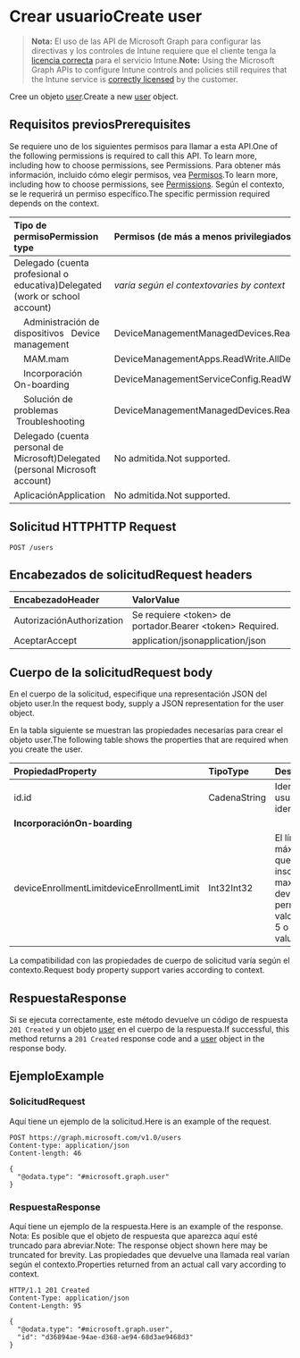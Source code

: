 # <a name="create-user"></a><span data-ttu-id="c2c00-101">Crear usuario</span><span class="sxs-lookup"><span data-stu-id="c2c00-101">Create user</span></span>

> <span data-ttu-id="c2c00-102">**Nota:** El uso de las API de Microsoft Graph para configurar las directivas y los controles de Intune requiere que el cliente tenga la [licencia correcta](https://go.microsoft.com/fwlink/?linkid=839381) para el servicio Intune.</span><span class="sxs-lookup"><span data-stu-id="c2c00-102">**Note:** Using the Microsoft Graph APIs to configure Intune controls and policies still requires that the Intune service is [correctly licensed](https://go.microsoft.com/fwlink/?linkid=839381) by the customer.</span></span>

<span data-ttu-id="c2c00-103">Cree un objeto [user](../resources/intune_shared_user.md).</span><span class="sxs-lookup"><span data-stu-id="c2c00-103">Create a new [user](../resources/intune_shared_user.md) object.</span></span>
## <a name="prerequisites"></a><span data-ttu-id="c2c00-104">Requisitos previos</span><span class="sxs-lookup"><span data-stu-id="c2c00-104">Prerequisites</span></span>
<span data-ttu-id="c2c00-105">Se requiere uno de los siguientes permisos para llamar a esta API.</span><span class="sxs-lookup"><span data-stu-id="c2c00-105">One of the following permissions is required to call this API. To learn more, including how to choose permissions, see Permissions.</span></span> <span data-ttu-id="c2c00-106">Para obtener más información, incluido cómo elegir permisos, vea [Permisos](../../../concepts/permissions_reference.md).</span><span class="sxs-lookup"><span data-stu-id="c2c00-106">To learn more, including how to choose permissions, see [Permissions](../../../concepts/permissions_reference.md).</span></span>  <span data-ttu-id="c2c00-107">Según el contexto, se le requerirá un permiso específico.</span><span class="sxs-lookup"><span data-stu-id="c2c00-107">The specific permission required depends on the context.</span></span>

|<span data-ttu-id="c2c00-108">Tipo de permiso</span><span class="sxs-lookup"><span data-stu-id="c2c00-108">Permission type</span></span>|<span data-ttu-id="c2c00-109">Permisos (de más a menos privilegiados)</span><span class="sxs-lookup"><span data-stu-id="c2c00-109">Permissions (from most to least privileged)</span></span>|
|:---|:---|
|<span data-ttu-id="c2c00-110">Delegado (cuenta profesional o educativa)</span><span class="sxs-lookup"><span data-stu-id="c2c00-110">Delegated (work or school account)</span></span>| <span data-ttu-id="c2c00-111">_varía según el contexto_</span><span class="sxs-lookup"><span data-stu-id="c2c00-111">_varies by context_</span></span> |
| <span data-ttu-id="c2c00-112">&nbsp; &nbsp; Administración de dispositivos</span><span class="sxs-lookup"><span data-stu-id="c2c00-112">&nbsp; &nbsp;Device management</span></span> | <span data-ttu-id="c2c00-113">DeviceManagementManagedDevices.ReadWrite.All</span><span class="sxs-lookup"><span data-stu-id="c2c00-113">DeviceManagementManagedDevices.ReadWrite.All</span></span> |
| <span data-ttu-id="c2c00-114">&nbsp; &nbsp; MAM</span><span class="sxs-lookup"><span data-stu-id="c2c00-114">.mam</span></span> | <span data-ttu-id="c2c00-115">DeviceManagementApps.ReadWrite.All</span><span class="sxs-lookup"><span data-stu-id="c2c00-115">DeviceManagementApps.ReadWrite.All</span></span> |
| <span data-ttu-id="c2c00-116">&nbsp; &nbsp; Incorporación</span><span class="sxs-lookup"><span data-stu-id="c2c00-116">&nbsp; &nbsp; On-boarding</span></span> | <span data-ttu-id="c2c00-117">DeviceManagementServiceConfig.ReadWrite.All</span><span class="sxs-lookup"><span data-stu-id="c2c00-117">DeviceManagementServiceConfig.ReadWrite.All</span></span> |
| <span data-ttu-id="c2c00-118">&nbsp; &nbsp; Solución de problemas</span><span class="sxs-lookup"><span data-stu-id="c2c00-118">&nbsp; &nbsp;Troubleshooting</span></span> | <span data-ttu-id="c2c00-119">DeviceManagementManagedDevices.ReadWrite.All</span><span class="sxs-lookup"><span data-stu-id="c2c00-119">DeviceManagementManagedDevices.ReadWrite.All</span></span> |
|<span data-ttu-id="c2c00-120">Delegado (cuenta personal de Microsoft)</span><span class="sxs-lookup"><span data-stu-id="c2c00-120">Delegated (personal Microsoft account)</span></span>|<span data-ttu-id="c2c00-121">No admitida.</span><span class="sxs-lookup"><span data-stu-id="c2c00-121">Not supported.</span></span>|
|<span data-ttu-id="c2c00-122">Aplicación</span><span class="sxs-lookup"><span data-stu-id="c2c00-122">Application</span></span>|<span data-ttu-id="c2c00-123">No admitida.</span><span class="sxs-lookup"><span data-stu-id="c2c00-123">Not supported.</span></span>|

## <a name="http-request"></a><span data-ttu-id="c2c00-124">Solicitud HTTP</span><span class="sxs-lookup"><span data-stu-id="c2c00-124">HTTP Request</span></span>
<!-- {
  "blockType": "ignored"
}
-->
``` http
POST /users
```

## <a name="request-headers"></a><span data-ttu-id="c2c00-125">Encabezados de solicitud</span><span class="sxs-lookup"><span data-stu-id="c2c00-125">Request headers</span></span>
|<span data-ttu-id="c2c00-126">Encabezado</span><span class="sxs-lookup"><span data-stu-id="c2c00-126">Header</span></span>|<span data-ttu-id="c2c00-127">Valor</span><span class="sxs-lookup"><span data-stu-id="c2c00-127">Value</span></span>|
|:---|:---|
|<span data-ttu-id="c2c00-128">Autorización</span><span class="sxs-lookup"><span data-stu-id="c2c00-128">Authorization</span></span>|<span data-ttu-id="c2c00-129">Se requiere &lt;token&gt; de portador.</span><span class="sxs-lookup"><span data-stu-id="c2c00-129">Bearer &lt;token&gt; Required.</span></span>|
|<span data-ttu-id="c2c00-130">Aceptar</span><span class="sxs-lookup"><span data-stu-id="c2c00-130">Accept</span></span>|<span data-ttu-id="c2c00-131">application/json</span><span class="sxs-lookup"><span data-stu-id="c2c00-131">application/json</span></span>|

## <a name="request-body"></a><span data-ttu-id="c2c00-132">Cuerpo de la solicitud</span><span class="sxs-lookup"><span data-stu-id="c2c00-132">Request body</span></span>
<span data-ttu-id="c2c00-133">En el cuerpo de la solicitud, especifique una representación JSON del objeto user.</span><span class="sxs-lookup"><span data-stu-id="c2c00-133">In the request body, supply a JSON representation for the user object.</span></span>

<span data-ttu-id="c2c00-134">En la tabla siguiente se muestran las propiedades necesarias para crear el objeto user.</span><span class="sxs-lookup"><span data-stu-id="c2c00-134">The following table shows the properties that are required when you create the user.</span></span>

|<span data-ttu-id="c2c00-135">Propiedad</span><span class="sxs-lookup"><span data-stu-id="c2c00-135">Property</span></span>|<span data-ttu-id="c2c00-136">Tipo</span><span class="sxs-lookup"><span data-stu-id="c2c00-136">Type</span></span>|<span data-ttu-id="c2c00-137">Descripción</span><span class="sxs-lookup"><span data-stu-id="c2c00-137">Description</span></span>|
|:---|:---|:---|
|<span data-ttu-id="c2c00-138">id.</span><span class="sxs-lookup"><span data-stu-id="c2c00-138">id</span></span>|<span data-ttu-id="c2c00-139">Cadena</span><span class="sxs-lookup"><span data-stu-id="c2c00-139">String</span></span>|<span data-ttu-id="c2c00-140">Identificador único del usuario.</span><span class="sxs-lookup"><span data-stu-id="c2c00-140">Unique identifier of the user.</span></span>|
|<span data-ttu-id="c2c00-141">**Incorporación**</span><span class="sxs-lookup"><span data-stu-id="c2c00-141">**On-boarding**</span></span>|
|<span data-ttu-id="c2c00-142">deviceEnrollmentLimit</span><span class="sxs-lookup"><span data-stu-id="c2c00-142">deviceEnrollmentLimit</span></span>|<span data-ttu-id="c2c00-143">Int32</span><span class="sxs-lookup"><span data-stu-id="c2c00-143">Int32</span></span>|<span data-ttu-id="c2c00-144">El límite del número máximo de dispositivos que el usuario puede inscribir.</span><span class="sxs-lookup"><span data-stu-id="c2c00-144">The limit on the maximum number of devices that the user is permitted to enroll.</span></span> <span data-ttu-id="c2c00-145">Los valores permitidos son 5 o 1000.</span><span class="sxs-lookup"><span data-stu-id="c2c00-145">Allowed values are 5 or 1000.</span></span>|

<span data-ttu-id="c2c00-146">La compatibilidad con las propiedades de cuerpo de solicitud varía según el contexto.</span><span class="sxs-lookup"><span data-stu-id="c2c00-146">Request body property support varies according to context.</span></span>

## <a name="response"></a><span data-ttu-id="c2c00-147">Respuesta</span><span class="sxs-lookup"><span data-stu-id="c2c00-147">Response</span></span>
<span data-ttu-id="c2c00-148">Si se ejecuta correctamente, este método devuelve un código de respuesta `201 Created` y un objeto [user](../resources/intune_shared_user.md) en el cuerpo de la respuesta.</span><span class="sxs-lookup"><span data-stu-id="c2c00-148">If successful, this method returns a `201 Created` response code and a [user](../resources/intune_shared_user.md) object in the response body.</span></span>

## <a name="example"></a><span data-ttu-id="c2c00-149">Ejemplo</span><span class="sxs-lookup"><span data-stu-id="c2c00-149">Example</span></span>

### <a name="request"></a><span data-ttu-id="c2c00-150">Solicitud</span><span class="sxs-lookup"><span data-stu-id="c2c00-150">Request</span></span>
<span data-ttu-id="c2c00-151">Aquí tiene un ejemplo de la solicitud.</span><span class="sxs-lookup"><span data-stu-id="c2c00-151">Here is an example of the request.</span></span>

``` http
POST https://graph.microsoft.com/v1.0/users
Content-type: application/json
Content-length: 46

{
  "@odata.type": "#microsoft.graph.user"
}
```

### <a name="response"></a><span data-ttu-id="c2c00-152">Respuesta</span><span class="sxs-lookup"><span data-stu-id="c2c00-152">Response</span></span>
<span data-ttu-id="c2c00-153">Aquí tiene un ejemplo de la respuesta.</span><span class="sxs-lookup"><span data-stu-id="c2c00-153">Here is an example of the response.</span></span> <span data-ttu-id="c2c00-154">Nota: Es posible que el objeto de respuesta que aparezca aquí esté truncado para abreviar.</span><span class="sxs-lookup"><span data-stu-id="c2c00-154">Note: The response object shown here may be truncated for brevity.</span></span> <span data-ttu-id="c2c00-155">Las propiedades que devuelve una llamada real varían según el contexto.</span><span class="sxs-lookup"><span data-stu-id="c2c00-155">Properties returned from an actual call vary according to context.</span></span>

``` http
HTTP/1.1 201 Created
Content-Type: application/json
Content-Length: 95

{
  "@odata.type": "#microsoft.graph.user",
  "id": "d36894ae-94ae-d368-ae94-68d3ae9468d3"
}
```



